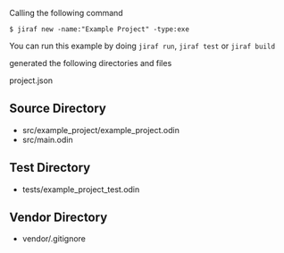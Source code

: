 Calling the following command 
```
$ jiraf new -name:"Example Project" -type:exe
```

You can run this example by doing `jiraf run`, `jiraf test` or `jiraf build`

generated the following directories and files

project.json

## Source Directory
+ src/example_project/example_project.odin
+ src/main.odin

## Test Directory
+ tests/example_project_test.odin

## Vendor Directory
+ vendor/.gitignore

